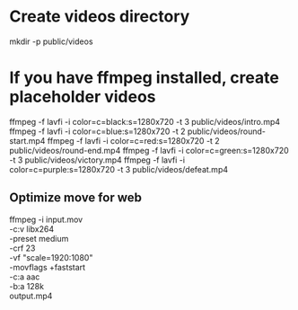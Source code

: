 # Create videos directory
mkdir -p public/videos

# If you have ffmpeg installed, create placeholder videos
ffmpeg -f lavfi -i color=c=black:s=1280x720 -t 3 public/videos/intro.mp4
ffmpeg -f lavfi -i color=c=blue:s=1280x720 -t 2 public/videos/round-start.mp4
ffmpeg -f lavfi -i color=c=red:s=1280x720 -t 2 public/videos/round-end.mp4
ffmpeg -f lavfi -i color=c=green:s=1280x720 -t 3 public/videos/victory.mp4
ffmpeg -f lavfi -i color=c=purple:s=1280x720 -t 3 public/videos/defeat.mp4


## Optimize move for web
ffmpeg -i input.mov \
    -c:v libx264 \
    -preset medium \
    -crf 23 \
    -vf "scale=1920:1080" \
    -movflags +faststart \
    -c:a aac \
    -b:a 128k \
    output.mp4
